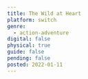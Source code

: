 ```yaml
---
title: The Wild at Heart
platform: switch
genre:
  - action-adventure
digital: false
physical: true
guide: false
pending: false
posted: 2022-01-11
---
```

